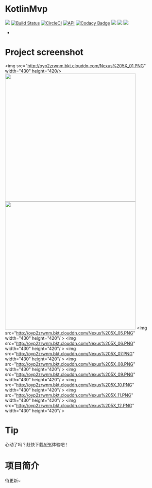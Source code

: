 # KotlinMvp
[![](https://jitpack.io/v/git-xuhao/KotlinMvp.svg)](https://jitpack.io/#git-xuhao/KotlinMvp)
[![Build Status](https://travis-ci.org/git-xuhao/KotlinMvp.svg?branch=master)](https://travis-ci.org/git-xuhao/KotlinMvp)
[![CircleCI](https://circleci.com/gh/git-xuhao/KotlinMvp/tree/master.svg?style=svg)](https://circleci.com/gh/git-xuhao/KotlinMvp/tree/master)
[![API](https://img.shields.io/badge/API-19%2B-brightgreen.svg?style=flat)](https://android-arsenal.com/api?level=19)
[![Codacy Badge](https://api.codacy.com/project/badge/Grade/0ee634e0cc3042f8a98e33d6135f39a6)](https://www.codacy.com/app/git-xuhao/KotlinMvp?utm_source=github.com&amp;utm_medium=referral&amp;utm_content=git-xuhao/KotlinMvp&amp;utm_campaign=Badge_Grade)
[![](https://img.shields.io/badge/Author-xuhao-red.svg)](http://xuhaoblog.com)
[![](https://img.shields.io/badge/QQ-504105930-blue.svg)](http://xuhaoblog.com)
[![](https://img.shields.io/badge/Download-apk-green.svg)](https://fir.im/kotlinmvp)

-
# Project screenshot

<img src="http://oyp2zrwnm.bkt.clouddn.com/Nexus%205X_01.PNG"  width="430" height="420/>
<img src="http://oyp2zrwnm.bkt.clouddn.com/Nexus%205X_03.PNG"  width="430" height="420"/>
<img src="http://oyp2zrwnm.bkt.clouddn.com/Nexus%205X_04.PNG"  width="430" height="420" />
<img src="http://oyp2zrwnm.bkt.clouddn.com/Nexus%205X_05.PNG"  width="430" height="420"/ >
<img src="http://oyp2zrwnm.bkt.clouddn.com/Nexus%205X_06.PNG"  width="430" height="420"/ >
<img src="http://oyp2zrwnm.bkt.clouddn.com/Nexus%205X_07.PNG"  width="430" height="420"/ >
<img src="http://oyp2zrwnm.bkt.clouddn.com/Nexus%205X_08.PNG"  width="430" height="420"/ >
<img src="http://oyp2zrwnm.bkt.clouddn.com/Nexus%205X_09.PNG"  width="430" height="420"/ >
<img src="http://oyp2zrwnm.bkt.clouddn.com/Nexus%205X_10.PNG"  width="430" height="420"/ >
<img src="http://oyp2zrwnm.bkt.clouddn.com/Nexus%205X_11.PNG"  width="430" height="420"/ >
<img src="http://oyp2zrwnm.bkt.clouddn.com/Nexus%205X_12.PNG"  width="430" height="420"/ >

# Tip
心动了吗？赶快下载[APK](https://fir.im/kotlinmvp)体验吧！

# 项目简介

待更新~

